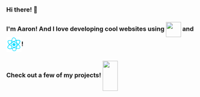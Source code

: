 ### Hi there! 👋

### I'm Aaron! And I love developing cool websites using <img src="https://media3.giphy.com/media/ln7z2eWriiQAllfVcn/giphy.gif?cid=6c09b952ksbf5116ux8z7cvr1sfvge7xq3c1arm609caq57u&rid=giphy.gif&ct=s" width='40' height='40' align='center' /> and <img src="https://raw.githubusercontent.com/nullptr7/nullptr7/master/resources/react-2.gif" width='40' height='40' align='center'/>!

### Check out a few of my projects! <img src="https://media4.giphy.com/media/VBveiwJDEjt254XhYp/200w.gif?cid=6c09b95208oe7vlxynmqpscr3qexazisg2hz8c7mc1tp2fz3&rid=200w.gif&ct=s" width="40" height="80" align="center" />
